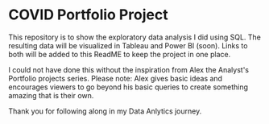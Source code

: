# COVID Portfolio Project
This repository is to show the exploratory data analysis I did using SQL.
The resulting data will be visualized in Tableau and Power BI (soon).
Links to both will be added to this ReadME to keep the project in one place.


I could not have done this without the inspiration from Alex the Analyst's Portfolio projects series. 
Please note: Alex gives basic ideas and encourages viewers to go beyond his basic queries to create something amazing that is their own.

Thank you for following along in my Data Anlytics journey. 

